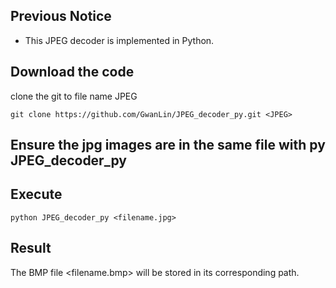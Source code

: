 ## Previous Notice
- This JPEG decoder is implemented in Python.

## Download the code
clone the git to file name JPEG

```git clone https://github.com/GwanLin/JPEG_decoder_py.git <JPEG>```

## Ensure the jpg images are in the same file with py JPEG_decoder_py

## Execute

```python JPEG_decoder_py <filename.jpg>```

## Result

The BMP file <filename.bmp> will be stored in its corresponding path.
